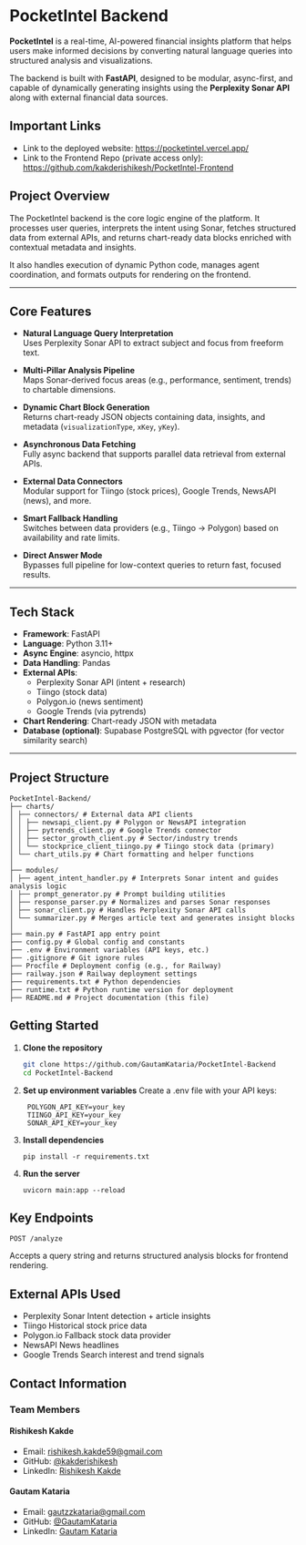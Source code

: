 # PocketIntel Backend

**PocketIntel** is a real-time, AI-powered financial insights platform that helps users make informed decisions by converting natural language queries into structured analysis and visualizations.

The backend is built with **FastAPI**, designed to be modular, async-first, and capable of dynamically generating insights using the **Perplexity Sonar API** along with external financial data sources.

## Important Links

* Link to the deployed website: https://pocketintel.vercel.app/
* Link to the Frontend Repo (private access only): https://github.com/kakderishikesh/PocketIntel-Frontend 

## Project Overview

The PocketIntel backend is the core logic engine of the platform. It processes user queries, interprets the intent using Sonar, fetches structured data from external APIs, and returns chart-ready data blocks enriched with contextual metadata and insights.

It also handles execution of dynamic Python code, manages agent coordination, and formats outputs for rendering on the frontend.

---

## Core Features

- **Natural Language Query Interpretation**  
  Uses Perplexity Sonar API to extract subject and focus from freeform text.

- **Multi-Pillar Analysis Pipeline**  
  Maps Sonar-derived focus areas (e.g., performance, sentiment, trends) to chartable dimensions.

- **Dynamic Chart Block Generation**  
  Returns chart-ready JSON objects containing data, insights, and metadata (`visualizationType`, `xKey`, `yKey`).

- **Asynchronous Data Fetching**  
  Fully async backend that supports parallel data retrieval from external APIs.

- **External Data Connectors**  
  Modular support for Tiingo (stock prices), Google Trends, NewsAPI (news), and more.

- **Smart Fallback Handling**  
  Switches between data providers (e.g., Tiingo → Polygon) based on availability and rate limits.

- **Direct Answer Mode**  
  Bypasses full pipeline for low-context queries to return fast, focused results.

---

## Tech Stack

- **Framework**: FastAPI
- **Language**: Python 3.11+
- **Async Engine**: asyncio, httpx
- **Data Handling**: Pandas
- **External APIs**:
  - Perplexity Sonar API (intent + research)
  - Tiingo (stock data)
  - Polygon.io (news sentiment)
  - Google Trends (via pytrends)
- **Chart Rendering**: Chart-ready JSON with metadata
- **Database (optional)**: Supabase PostgreSQL with pgvector (for vector similarity search)

---

## Project Structure

```
PocketIntel-Backend/
├── charts/
│ ├── connectors/ # External data API clients
│ │ ├── newsapi_client.py # Polygon or NewsAPI integration
│ │ ├── pytrends_client.py # Google Trends connector
│ │ ├── sector_growth_client.py # Sector/industry trends
│ │ └── stockprice_client_tiingo.py # Tiingo stock data (primary)
│ └── chart_utils.py # Chart formatting and helper functions
│
├── modules/
│ ├── agent_intent_handler.py # Interprets Sonar intent and guides analysis logic
│ ├── prompt_generator.py # Prompt building utilities
│ ├── response_parser.py # Normalizes and parses Sonar responses
│ ├── sonar_client.py # Handles Perplexity Sonar API calls
│ └── summarizer.py # Merges article text and generates insight blocks
│
├── main.py # FastAPI app entry point
├── config.py # Global config and constants
├── .env # Environment variables (API keys, etc.)
├── .gitignore # Git ignore rules
├── Procfile # Deployment config (e.g., for Railway)
├── railway.json # Railway deployment settings
├── requirements.txt # Python dependencies
├── runtime.txt # Python runtime version for deployment
├── README.md # Project documentation (this file)
```
## Getting Started

1. **Clone the repository**
   ```bash
   git clone https://github.com/GautamKataria/PocketIntel-Backend
   cd PocketIntel-Backend
   
2. **Set up environment variables**
    Create a .env file with your API keys:
   ```
    POLYGON_API_KEY=your_key
    TIINGO_API_KEY=your_key
    SONAR_API_KEY=your_key
    ```
3. **Install dependencies**
    ```
   pip install -r requirements.txt
    ```
4. **Run the server**
    ```
    uvicorn main:app --reload
    ```

## Key Endpoints
  ```
  POST /analyze
  ```
Accepts a query string and returns structured analysis blocks for frontend rendering.

## External APIs Used
 - Perplexity Sonar	Intent detection + article insights
 - Tiingo	Historical stock price data
 - Polygon.io	Fallback stock data provider
 - NewsAPI	News headlines
 - Google Trends	Search interest and trend signals

## Contact Information

### Team Members

#### Rishikesh Kakde
- Email: rishikesh.kakde59@gmail.com
- GitHub: [@kakderishikesh](https://github.com/kakderishikesh)
- LinkedIn: [Rishikesh Kakde](https://www.linkedin.com/in/rishikeshkakde/)

#### Gautam Kataria
- Email: gautzzkataria@gmail.com
- GitHub: [@GautamKataria](https://github.com/GautamKataria)
- LinkedIn: [Gautam Kataria](https://www.linkedin.com/in/gautam-kataria/)
